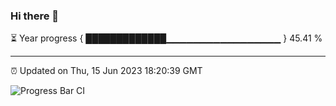 ### Hi there 👋

⏳ Year progress { █████████████▁▁▁▁▁▁▁▁▁▁▁▁▁▁▁▁▁ } 45.41 %

---

⏰ Updated on Thu, 15 Jun 2023 18:20:39 GMT

![Progress Bar CI](https://github.com/ZhaoGui/ZhaoGui/workflows/Progress%20Bar%20CI/badge.svg)
